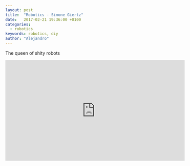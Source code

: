 ```yaml
---
layout: post
title:  "Robotics - Simone Giertz"
date:   2017-02-21 19:36:00 +0100
categories:
  - robotics
keywords: robotics, diy
author: "Alejandro"
---
```


The queen of shity robots

<iframe width="560" height="315" src="https://www.youtube.com/embed/KcxlSLNH5M0" frameborder="0" allowfullscreen></iframe>